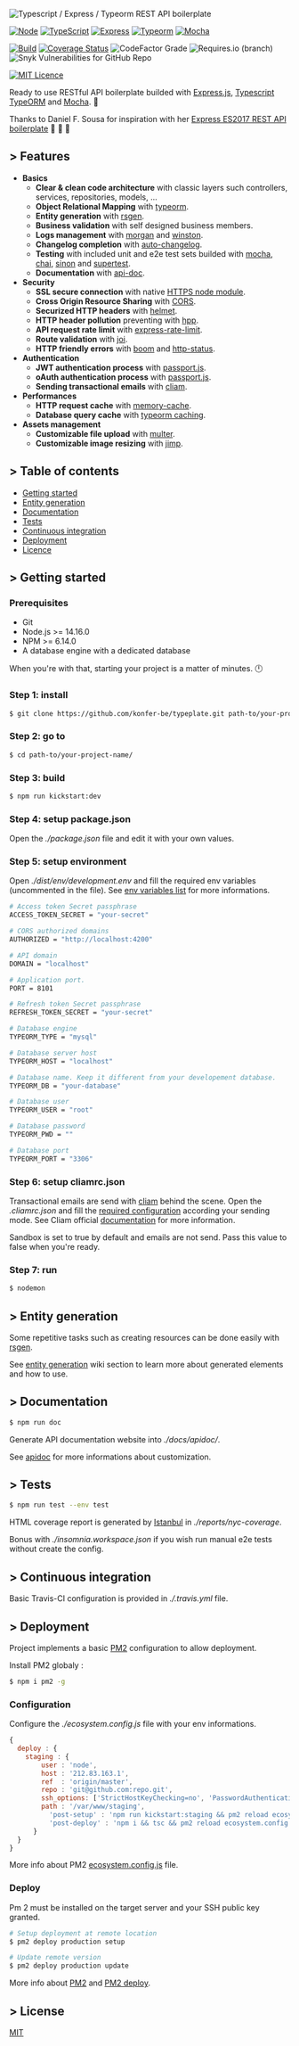 ![Typescript / Express / Typeorm REST API boilerplate](https://i.ibb.co/tbqXm9Q/header-ts-boilerplate-4.png)

[![Node](https://img.shields.io/badge/Node-14.16.0-informational?logo=node.js&color=43853D)](https://nodejs.org/docs/latest-v14.x/api/index.html)
[![TypeScript](https://img.shields.io/badge/Typescript-4.2.3-informational?logo=typescript&color=2F74C0)](https://www.typescriptlang.org/)
[![Express](https://img.shields.io/badge/Express-4.16.4-informational?logo=express&color=B1B1B1)](https://expressjs.com/)
[![Typeorm](https://img.shields.io/badge/Typeorm-0.2.33-informational?logo=typeorm&color=FFAB00)](https://typeorm.io/#/)
[![Mocha](https://img.shields.io/badge/Mocha-8.0.3-informational?logo=mocha&color=8A6343)](https://mochajs.org)

[![Build](https://github.com/konfer-be/typeplate/actions/workflows/main.yml/badge.svg?branch=master)](https://github.com/konfer-be/typeplate/actions/workflows/release.yml)
[![Coverage Status](https://coveralls.io/repos/github/konfer-be/typeplate/badge.svg?branch=master)](https://coveralls.io/github/konfer-be/typeplate?branch=master)
![CodeFactor Grade](https://img.shields.io/codefactor/grade/github/konfer-be/typeplate/master)
![Requires.io (branch)](https://img.shields.io/requires/github/konfer-be/typeplate/master)
![Snyk Vulnerabilities for GitHub Repo](https://img.shields.io/snyk/vulnerabilities/github/konfer-be/typeplate)

[![MIT Licence](https://badges.frapsoft.com/os/mit/mit.svg?v=103)](https://opensource.org/licenses/mit-license.php)

Ready to use RESTful API boilerplate builded with [Express.js](http://expressjs.com/en/4x/api.html), [Typescript](https://github.com/Microsoft/TypeScript)  [TypeORM](https://github.com/typeorm/typeorm) and [Mocha](https://mochajs.org/). 🤘

Thanks to Daniel F. Sousa for inspiration with her [Express ES2017 REST API boilerplate](https://github.com/danielfsousa/express-rest-boilerplate) :beer: :beer: :beer:
## > Features

- **Basics**
  - **Clear & clean code architecture** with classic layers such controllers, services, repositories, models, ...
  - **Object Relational Mapping** with [typeorm](https://typeorm.io/#/).
  - **Entity generation** with [rsgen](https://github.com/konfer-be/rsgen).
  - **Business validation** with self designed business members.
  - **Logs management** with [morgan](https://github.com/expressjs/morgan) and [winston](https://github.com/winstonjs/winston).
  - **Changelog completion** with [auto-changelog](https://www.npmjs.com/package/auto-changelog).
  - **Testing** with included unit and e2e test sets builded with [mocha](https://mochajs.org/), [chai](https://www.chaijs.com/), [sinon](https://sinonjs.org/) and [supertest](https://github.com/visionmedia/supertest).
  - **Documentation** with [api-doc](https://apidocjs.com/).
- **Security**
  - **SSL secure connection** with native [HTTPS node module](https://nodejs.org/docs/latest-v14.x/api/https.html).
  - **Cross Origin Resource Sharing** with [CORS](https://expressjs.com/en/resources/middleware/cors.html).
  - **Securized HTTP headers** with [helmet](https://helmetjs.github.io/).
  - **HTTP header pollution** preventing with [hpp](https://www.npmjs.com/package/hpp).
  - **API request rate limit** with [express-rate-limit](https://www.npmjs.com/package/express-rate-limit).
  - **Route validation** with [joi](https://github.com/hapijs/joi).
  - **HTTP friendly errors** with [boom](https://github.com/hapijs/boom) and [http-status](https://www.npmjs.com/package/http-status).
- **Authentication**
  - **JWT authentication process** with [passport.js](http://www.passportjs.org/).
  - **oAuth authentication process** with [passport.js](http://www.passportjs.org/). 
  - **Sending transactional emails** with [cliam](https://github.com/konfer-be/cliam).
- **Performances**
  - **HTTP request cache** with [memory-cache](https://www.npmjs.com/package/memory-cache).
  - **Database query cache** with [typeorm caching](https://github.com/typeorm/typeorm/blob/master/docs/caching.md).
- **Assets management**
  - **Customizable file upload** with [multer](https://www.npmjs.com/package/multer).
  - **Customizable image resizing** with [jimp](https://www.npmjs.com/package/jimp).

## > Table of contents

* [Getting started](#getting-started)
* [Entity generation](#entity-generation)
* [Documentation](#documentation)
* [Tests](#tests)
* [Continuous integration](#continuous-integration)
* [Deployment](#deployment)
* [Licence](#licence)

## > Getting started

### Prerequisites

* Git
* Node.js >= 14.16.0
* NPM >= 6.14.0
* A database engine with a dedicated database

When you're with that, starting your project is a matter of minutes. :clock12:

### Step 1: install

```bash
$ git clone https://github.com/konfer-be/typeplate.git path-to/your-project-name/
```

### Step 2: go to

```bash
$ cd path-to/your-project-name/
```

### Step 3: build

```bash
$ npm run kickstart:dev
```

### Step 4: setup package.json

Open the *./package.json* file and edit it with your own values.

### Step 5: setup environment

Open *./dist/env/development.env* and fill the required env variables (uncommented in the file). See [env variables list](https://github.com/konfer-be/typeplate/wiki/Environment-variables) for more informations.

```bash
# Access token Secret passphrase
ACCESS_TOKEN_SECRET = "your-secret"

# CORS authorized domains
AUTHORIZED = "http://localhost:4200"

# API domain
DOMAIN = "localhost"

# Application port.
PORT = 8101

# Refresh token Secret passphrase
REFRESH_TOKEN_SECRET = "your-secret"

# Database engine
TYPEORM_TYPE = "mysql"

# Database server host
TYPEORM_HOST = "localhost"

# Database name. Keep it different from your developement database.
TYPEORM_DB = "your-database"

# Database user
TYPEORM_USER = "root"

# Database password
TYPEORM_PWD = ""

# Database port
TYPEORM_PORT = "3306"
```

### Step 6: setup cliamrc.json

Transactional emails are send with [cliam](https://github.com/konfer-be/cliam) behind the scene. Open the *.cliamrc.json* and fill the [required configuration](https://github.com/konfer-be/cliam/wiki/Configuration) according your sending mode. See Cliam official [documentation](https://github.com/konfer-be/cliam/wiki) for more information.

Sandbox is set to true by default and emails are not send. Pass this value to false when you're ready.

### Step 7: run

```bash
$ nodemon
```

## > Entity generation

Some repetitive tasks such as creating resources can be done easily with [rsgen](https://github.com/konfer-be/rsgen).

See [entity generation](https://github.com/konfer-be/typeplate/wiki/Entity-generation) wiki section to learn more about generated elements and how to use.

## > Documentation

```bash
$ npm run doc
```

Generate API documentation website into *./docs/apidoc/*.

See [apidoc](http://apidocjs.com/) for more informations about customization.

## > Tests

```bash
$ npm run test --env test
```

HTML coverage report is generated by [Istanbul](https://github.com/gotwarlost/istanbul) in *./reports/nyc-coverage*.

Bonus with *./insomnia.workspace.json* if you wish run manual e2e tests without create the config.

## > Continuous integration

Basic Travis-CI configuration is provided in *./.travis.yml* file.

## > Deployment

Project implements a basic [PM2](https://github.com/Unitech/PM2/) configuration to allow deployment.

Install PM2 globaly :

```bash
$ npm i pm2 -g
```

### Configuration

Configure the *./ecosystem.config.js* file with your env informations.

```javascript
{
  deploy : {
    staging : {
        user : 'node',
        host : '212.83.163.1',
        ref  : 'origin/master',
        repo : 'git@github.com:repo.git',
        ssh_options: ['StrictHostKeyChecking=no', 'PasswordAuthentication=yes', 'ForwardAgent=yes'],
        path : '/var/www/staging',
          'post-setup' : 'npm run kickstart:staging && pm2 reload ecosystem.config.js --env staging',
          'post-deploy' : 'npm i && tsc && pm2 reload ecosystem.config.js --env staging'
      }
  }
}
```
More info about PM2 [ecosystem.config.js](https://pm2.io/doc/en/runtime/reference/ecosystem-file/) file.

### Deploy

Pm 2 must be installed on the target server and your SSH public key granted.

```bash
# Setup deployment at remote location
$ pm2 deploy production setup

# Update remote version
$ pm2 deploy production update
```

More info about [PM2](http://pm2.keymetrics.io/docs/usage/quick-start/) and [PM2 deploy](https://pm2.io/doc/en/runtime/guide/easy-deploy-with-ssh/).

## > License

[MIT](/LICENSE)